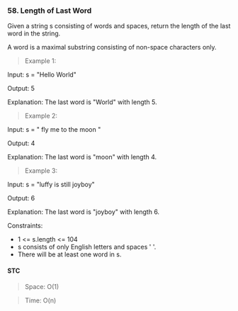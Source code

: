 ### 58. Length of Last Word

Given a string s consisting of words and spaces, return the length of the last word in the string.

A word is a maximal substring consisting of non-space characters only.

> Example 1:

Input: s = "Hello World"

Output: 5

Explanation: The last word is "World" with length 5.

> Example 2:

Input: s = " fly me to the moon "

Output: 4

Explanation: The last word is "moon" with length 4.

> Example 3:

Input: s = "luffy is still joyboy"

Output: 6

Explanation: The last word is "joyboy" with length 6.

Constraints:

- 1 <= s.length <= 104
- s consists of only English letters and spaces ' '.
- There will be at least one word in s.

#### STC

> Space: O(1)

> Time: O(n)
